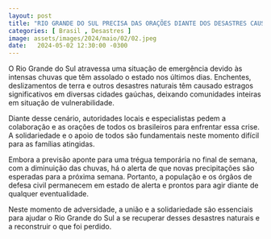 ```yaml
---
layout: post
title: "RIO GRANDE DO SUL PRECISA DAS ORAÇÕES DIANTE DOS DESASTRES CAUSADOS PELAS CHUVAS"
categories: [ Brasil , Desastres ]
image: assets/images/2024/maio/02/02.jpeg
date:   2024-05-02 12:30:00 -0300
---
```

O Rio Grande do Sul atravessa uma situação de emergência devido às intensas chuvas que têm assolado o estado nos últimos dias. Enchentes, deslizamentos de terra e outros desastres naturais têm causado estragos significativos em diversas cidades gaúchas, deixando comunidades inteiras em situação de vulnerabilidade.

Diante desse cenário, autoridades locais e especialistas pedem a colaboração e as orações de todos os brasileiros para enfrentar essa crise. A solidariedade e o apoio de todos são fundamentais neste momento difícil para as famílias atingidas.

Embora a previsão aponte para uma trégua temporária no final de semana, com a diminuição das chuvas, há o alerta de que novas precipitações são esperadas para a próxima semana. Portanto, a população e os órgãos de defesa civil permanecem em estado de alerta e prontos para agir diante de qualquer eventualidade.

Neste momento de adversidade, a união e a solidariedade são essenciais para ajudar o Rio Grande do Sul a se recuperar desses desastres naturais e a reconstruir o que foi perdido.
